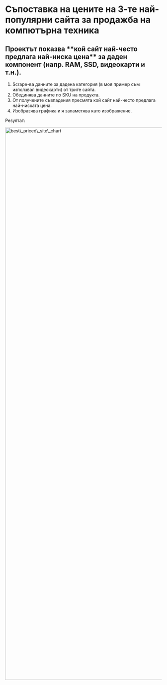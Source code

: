 # Съпоставка на цените на 3-те най-популярни сайта за продажба на компютърна техника



## Проектът показва \*\*кой сайт най-често предлага най-ниска цена\*\* за даден компонент (напр. RAM, SSD, видеокарти и т.н.).



1. Scrape-ва данните за дадена категория (в моя пример съм използвал видеокарти) от трите сайта.
2. Обединява данните по SKU на продукта.
3. От получените съвпадения пресмята кой сайт най-често предлага най-ниската цена.
4. Изобразява графика и я запаметява като изображение.



Резултат:



<img width="2969" height="1769" alt="best\_priced\_site\_chart" src="https://github.com/user-attachments/assets/522e6b65-6386-46a7-9ec7-87708df01e70" />

